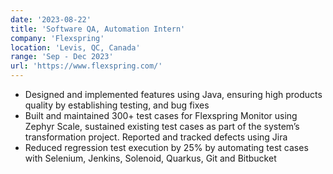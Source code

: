 ```yaml
---
date: '2023-08-22'
title: 'Software QA, Automation Intern'
company: 'Flexspring'
location: 'Levis, QC, Canada'
range: 'Sep - Dec 2023'
url: 'https://www.flexspring.com/'
---
```


- Designed and implemented features using Java, ensuring high products quality by establishing testing, and bug fixes
- Built and maintained 300+ test cases for Flexspring Monitor using Zephyr Scale, sustained existing test cases as part of the system’s transformation project. Reported and tracked defects using Jira
- Reduced regression test execution by 25% by automating test cases with Selenium, Jenkins, Solenoid, Quarkus, Git and Bitbucket
